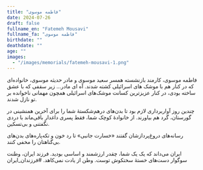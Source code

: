 ```yaml
---
title: "فاطمه موسوی"
date: 2024-07-26
draft: false
fullname_en: "Fatemeh Mousavi"
fullname_fa: "فاطمه موسوی"
birthdate: ""
deathdate: ""
age: ""
images:
  - "/images/memorials/fatemeh-mousavi-1.png"
---
```


فاطمه موسوی، کارمند بازنشسته
همسر سعید موسوی و مادر حدیثه موسوی، خانواده‌ای که در کنار هم با موشک های اسرائیلی کشته شدند.
آه ای مادر...
زیر سقفی که با عشق ساخته بودی، در کنار عزیزترین کسانت موشک‌های اسرائیلی همچون مهمانی ناخوانده بر تو نازل شدند.

چندین روز آواربرداری لازم بود تا بدن‌های درهم‌شکستۀ شما را برای آخرین همنشینی در گورستان، گرد هم بیاورند. از خانوادۀ کوچک شما، فقط پسری داغدار باقی‌ماند با دردی نگفتنی و بی‌تسکین.

رسانه‌های دروغ‌پردازشان گفتند «خسارت جانبی» تا رد خون و تکه‌پاره‌های بدن‌های بی‌گناهتان را مخفی کنند.

ایران می‌داند که یک یک شما، چقدر ارزشمند و اساسی بودید. فرزند ایران، وطنت سوگوار دست‌های خستۀ سختکوش توست. وطن از یادت نمی‌کاهد.
#فرزندان_ایران